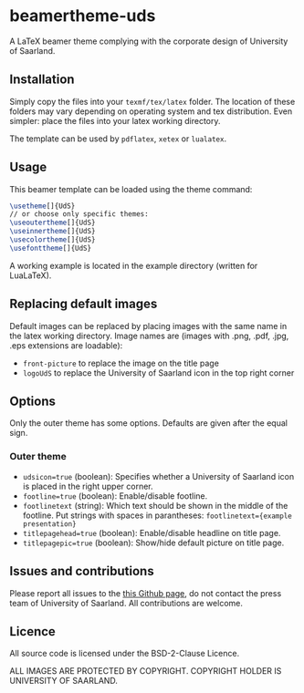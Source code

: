 beamertheme-uds
==============================================================================

A LaTeX beamer theme complying with the corporate design of University of
Saarland. 


Installation
------------------------------------------------------------------------------

Simply copy the files into your `texmf/tex/latex` folder. The location of
these folders may vary depending on operating system and tex distribution.
Even simpler: place the files into your latex working directory.

The template can be used by `pdflatex`, `xetex` or `lualatex`.


Usage
------------------------------------------------------------------------------

This beamer template can be loaded using the theme command:
```tex
\usetheme[]{UdS}
// or choose only specific themes:
\useoutertheme[]{UdS}
\useinnertheme[]{UdS}
\usecolortheme[]{UdS}
\usefonttheme[]{UdS}

```

A working example is located in the example directory (written for LuaLaTeX).


## Replacing default images

Default images can be replaced by placing images with the same name in the
latex working directory. Image names are (images with .png, .pdf, .jpg, .eps
extensions are loadable):
* `front-picture` to replace the image on the title page
* `logoUdS` to replace the University of Saarland icon in the top right corner


## Options

Only the outer theme has some options. Defaults are given after the equal
sign.

### Outer theme

* `udsicon=true` (boolean): Specifies whether a University of Saarland icon is
  placed in the right upper corner.
* `footline=true` (boolean): Enable/disable footline.
* `footlinetext` (string): Which text should be shown in the middle of the
  footline. Put strings with spaces in parantheses: `footlinetext={example
  presentation}`
* `titlepagehead=true` (boolean): Enable/disable headline on title page.
* `titlepagepic=true` (boolean): Show/hide default picture on title page.


Issues and contributions
------------------------------------------------------------------------------

Please report all issues to the [this Github
page](https://github.com/mutlusun/uds), do not contact the press team of
University of Saarland. All contributions are welcome.


Licence
------------------------------------------------------------------------------

All source code is licensed under the BSD-2-Clause Licence. 

ALL IMAGES ARE PROTECTED BY COPYRIGHT. COPYRIGHT HOLDER IS UNIVERSITY OF
SAARLAND.
